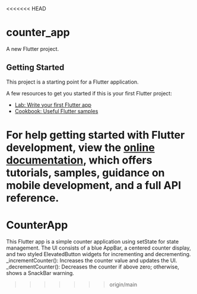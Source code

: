 <<<<<<< HEAD
# counter_app

A new Flutter project.

## Getting Started

This project is a starting point for a Flutter application.

A few resources to get you started if this is your first Flutter project:

- [Lab: Write your first Flutter app](https://docs.flutter.dev/get-started/codelab)
- [Cookbook: Useful Flutter samples](https://docs.flutter.dev/cookbook)

For help getting started with Flutter development, view the
[online documentation](https://docs.flutter.dev/), which offers tutorials,
samples, guidance on mobile development, and a full API reference.
=======
# CounterApp
This Flutter app is a simple counter application using setState for state management. The UI consists of a blue AppBar, a centered counter display, and two styled ElevatedButton widgets for incrementing and decrementing.
_incrementCounter(): Increases the counter value and updates the UI.
_decrementCounter(): Decreases the counter if above zero; otherwise, shows a SnackBar warning.
>>>>>>> origin/main
